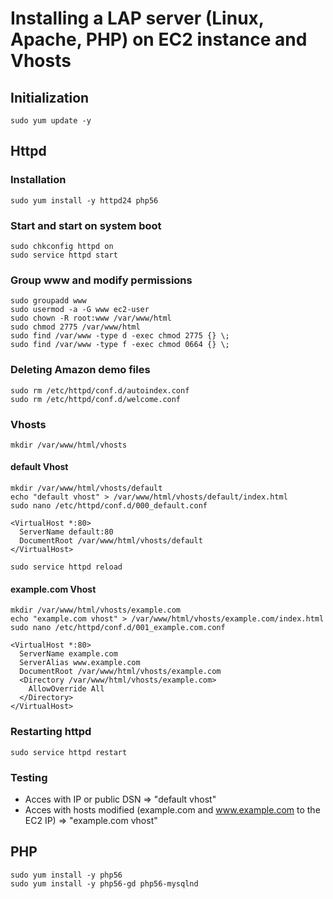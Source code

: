 # Installing a LAP server (Linux, Apache, PHP) on EC2 instance and Vhosts

## Initialization

```
sudo yum update -y
```

## Httpd

### Installation
```
sudo yum install -y httpd24 php56
```

### Start and start on system boot
```
sudo chkconfig httpd on
sudo service httpd start
```

### Group www and modify permissions
```
sudo groupadd www
sudo usermod -a -G www ec2-user
sudo chown -R root:www /var/www/html
sudo chmod 2775 /var/www/html
sudo find /var/www -type d -exec chmod 2775 {} \;
sudo find /var/www -type f -exec chmod 0664 {} \;
```

### Deleting Amazon demo files
```
sudo rm /etc/httpd/conf.d/autoindex.conf
sudo rm /etc/httpd/conf.d/welcome.conf
```

### Vhosts
```
mkdir /var/www/html/vhosts
```

#### default Vhost
```
mkdir /var/www/html/vhosts/default
echo "default vhost" > /var/www/html/vhosts/default/index.html
sudo nano /etc/httpd/conf.d/000_default.conf
```

```
<VirtualHost *:80>
  ServerName default:80
  DocumentRoot /var/www/html/vhosts/default
</VirtualHost>
```

```
sudo service httpd reload
```

#### example.com Vhost
```
mkdir /var/www/html/vhosts/example.com
echo "example.com vhost" > /var/www/html/vhosts/example.com/index.html
sudo nano /etc/httpd/conf.d/001_example.com.conf
```

```
<VirtualHost *:80>
  ServerName example.com
  ServerAlias www.example.com
  DocumentRoot /var/www/html/vhosts/example.com
  <Directory /var/www/html/vhosts/example.com>
    AllowOverride All
  </Directory>
</VirtualHost>
```

### Restarting httpd
```
sudo service httpd restart
```

### Testing
- Acces with IP or public DSN => "default vhost"
- Acces with hosts modified (example.com and www.example.com to the EC2 IP) => "example.com vhost"

## PHP
```
sudo yum install -y php56
sudo yum install -y php56-gd php56-mysqlnd
```
